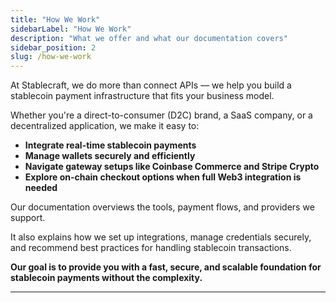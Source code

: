 ```yaml
---
title: "How We Work"
sidebarLabel: "How We Work"
description: "What we offer and what our documentation covers"
sidebar_position: 2
slug: /how-we-work
---
```

At Stablecraft, we do more than connect APIs — we help you build a stablecoin payment infrastructure that fits your business model.

Whether you're a direct-to-consumer (D2C) brand, a SaaS company, or a decentralized application, we make it easy to:

- **Integrate real-time stablecoin payments**
- **Manage wallets securely and efficiently**
- **Navigate gateway setups like Coinbase Commerce and Stripe Crypto**
- **Explore on-chain checkout options when full Web3 integration is needed**

Our documentation overviews the tools, payment flows, and providers we support.

It also explains how we set up integrations, manage credentials securely, and recommend best practices for handling stablecoin transactions.

**Our goal is to provide you with a fast, secure, and scalable foundation for stablecoin payments without the complexity.**

---